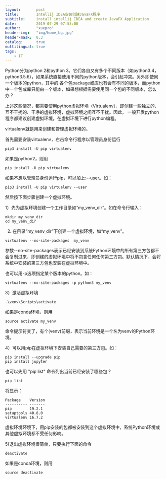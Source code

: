 ```yaml
---
layout:       post
title:        Intellij IDEA安装创建JavaFX程序
subtitle:     install intellij IDEA and create JavaFX Application
date:         2019-07-29 07:53:00
author:       "xuepro"
header-img:   "img/home_bg.jpg"
header-mask:  0.3
catalog:      true
multilingual: true
tags:
    - IT    
---   
```


Python分为python 2和python 3，它们各自又有多个不同版本（如python3.4，python3.5.6），如果系统直接使用不同的python版本，会引起冲突。另外即使同一个版本的python，其中的
各个包package或库也有会有不同的版本，而python中一个包或库只能由一个版本，如果想根据需要使用同一个包的不同版本，怎么办？

上述这些情况，都需要使用python虚拟环境（Virtualenv），即创建一些独立的、互不干扰的、干净的虚拟环境，虚拟环境之间互不干扰。因此，
一般开发python程序都建议创建虚拟环境，在虚拟环境下进行python编程。

virtualenv就是用来创建和管理虚拟环境的。

首先需要安装virtualenv，右击命令行程序以管理员身份运行
```
pip3 install -U pip virtualenv
```
如果是python2，则用
```
pip install -U pip virtualenv
```
如果不想以管理员身份运行pip，可以加上:--user。如：
```
pip3 install -U pip virtualenv --user
```
然后按下面步骤创建一个虚拟环境。

1）先为虚拟环境创建一个工作目录如“my_venv_dir”。如在命令行输入：
```
mkdir my_venv_dir
cd my_venv_dir
```
2) 在目录“my_venv_dir”下创建一个虚拟环境，如“my_venv”。
```
virtualenv --no-site-packages  my_venv
```
参数--no-site-packages表示已经安装到系统Python环境中的所有第三方包都不会复制过来，即创建的虚拟环境中将不包含任何任何第三方包。默认情况下，会将系统中安装的第三方包也安装在虚拟环境中。

也可以用-p选项指定某个版本的python。如：

```
virtualenv --no-site-packages -p python3 my_venv
```

3）激活虚拟环境
```
.\venv\Scripts\activate
```
如果是conda环境，则用
```
source activate my_venv
```
命令提示符变了，有个(venv)前缀，表示当前环境是一个名为venv的Python环境。

4）可以用pip在虚拟环境下安装自己需要的第三方包。如：
```
pip install --upgrade pip
pip install jupyter 
```
也可以先用 "pip list" 命令列出当前已经安装了哪些包？
```
pip list
```
将显示：
```
Package    Version
---------- -------
pip        19.2.1
setuptools 40.8.0
virtualenv 16.7.2
```

虚拟环境环境下，用pip安装的包都被安装到这个虚拟环境中，系统Python环境或其他虚拟环境都不受任何影响。

5)退出虚拟环境很简单，只要执行下面的命令
```
deactivate
```
如果是conda环境，则用
```
source deactivate
```

